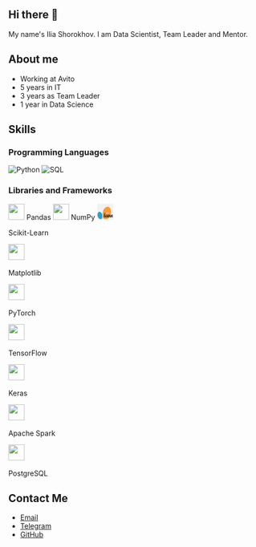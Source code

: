 ## Hi there 👋

My name's Ilia Shorokhov. I am Data Scientist, Team Leader and Mentor. 

## About me
- Working at Avito
- 5 years in IT
- 3 years as Team Leader
- 1 year in Data Science

## Skills
### Programming Languages
![Python](https://img.icons8.com/color/48/000000/python.png)
![SQL](https://img.icons8.com/color/48/000000/sql.png)


### Libraries and Frameworks
<img src="https://cdn.jsdelivr.net/gh/devicons/devicon/icons/pandas/pandas-original.svg" width="32" height="32" /> 
Pandas
<img src="https://cdn.jsdelivr.net/gh/devicons/devicon/icons/numpy/numpy-original.svg" width="32" height="32" /> NumPy
<img src="png-clipart-logo-scikit-learn-python-github-machine-learning-text-orange.png" width="32" height="32" /> 
<p>Scikit-Learn</p>
<img src="https://cdn.jsdelivr.net/gh/devicons/devicon/icons/matplotlib/matplotlib-original.svg" width="32" height="32" /> 
<p>Matplotlib</p>
<img src="https://cdn.jsdelivr.net/gh/devicons/devicon/icons/pytorch/pytorch-original.svg" width="32" height="32" /> 
<p>PyTorch</p>
<img src="https://cdn.jsdelivr.net/gh/devicons/devicon/icons/tensorflow/tensorflow-original.svg" width="32" height="32" /> 
<p>TensorFlow</p>
<img src="https://cdn.jsdelivr.net/gh/devicons/devicon/icons/keras/keras-original.svg" width="32" height="32" /> 
<p>Keras</p>
<img src="https://cdn.jsdelivr.net/gh/devicons/devicon/icons/apachespark/apachespark-original.svg" width="32" height="32" /> 
<p>Apache Spark</p>
<img src="https://cdn.jsdelivr.net/gh/devicons/devicon/icons/postgresql/postgresql-original.svg" width="32" height="32" /> 
<p>PostgreSQL</p>

## Contact Me
- [Email](mailto:iliashorokhov@yandex.ru)
- [Telegram](https://t.me/iashorokhov)
- [GitHub](https://github.com/iashorokhov)


